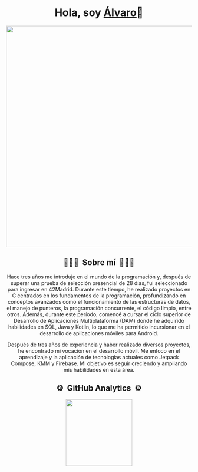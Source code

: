 <div align="center">
  <h1 align="center">Hola, soy <a href="https://www.linkedin.com/in/%C3%A1lvaro-guti%C3%A9rrez-6b17501a7/">Álvaro</a>👋</h1>
</div>
<center>
  <img src="https://i.postimg.cc/C5MFkCk7/BANNER-GITHUB-copia.jpg" width="600">
</center>
<div align="center">
  <h2 align="center">👨🏻‍💻 &nbsp;Sobre mí&nbsp; 👨🏻‍💻</h1>
  <p>
Hace tres años me introduje en el mundo de la programación y, después de superar una prueba de selección presencial de 28 días, fui seleccionado para ingresar en 42Madrid. Durante este tiempo, he realizado proyectos en C centrados en los fundamentos de la programación, profundizando en conceptos avanzados como el funcionamiento de las estructuras de datos, el manejo de punteros, la programación concurrente, el código limpio, entre otros. Además, durante este período, comencé a cursar el ciclo superior de Desarrollo de Aplicaciones Multiplataforma (DAM) donde he adquirido habilidades en SQL, Java y Kotlin, lo que me ha permitido incursionar en el desarrollo de aplicaciones móviles para Android.

Después de tres años de experiencia y haber realizado diversos proyectos, he encontrado mi vocación en el desarrollo móvil. Me enfoco en el aprendizaje y la aplicación de tecnologías actuales como Jetpack Compose, KMM y Firebase. Mi objetivo es seguir creciendo y ampliando mis habilidades en esta área.</p>
</div>

<div align="center">
  <h2 align="center">⚙️ &nbsp;GitHub Analytics&nbsp; ⚙️</h1>
</div>
<p align="center">
<a href="https://github.com/obispowned">
  <img height="180em" src="https://github-readme-stats-eight-theta.vercel.app/api?username=obispowned&show_icons=true&theme=tokyonight&include_all_commits=true&count_private=true"/>
<!--
<img height="180em" src="https://github-readme-stats.vercel.app/api/top-langs/?username=obispowned&theme=tokyonight&include_all_commits=true&count_private=true)"/>
-->
</a>
</p>
